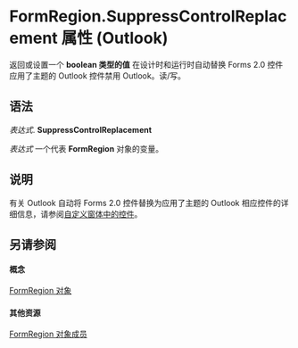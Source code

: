 
# FormRegion.SuppressControlReplacement 属性 (Outlook)

返回或设置一个 **boolean 类型的值** 在设计时和运行时自动替换 Forms 2.0 控件应用了主题的 Outlook 控件禁用 Outlook。读/写。


## 语法

 _表达式_. **SuppressControlReplacement**

 _表达式_ 一个代表 **FormRegion** 对象的变量。


## 说明

有关 Outlook 自动将 Forms 2.0 控件替换为应用了主题的 Outlook 相应控件的详细信息，请参阅[自定义窗体中的控件](http://msdn.microsoft.com/library/fcba1b34-c526-5d01-8644-cb8852bd2348%28Office.15%29.aspx)。


## 另请参阅


#### 概念


[FormRegion 对象](3a0b83eb-4076-9cb3-86a9-68f9e44df89f.md)
#### 其他资源


[FormRegion 对象成员](eb4ff750-2911-8f8d-2ef0-c3f5e7adf4e0.md)